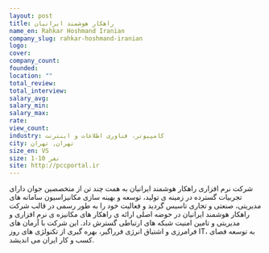 ```yaml
---
layout: post
title: راهکار هوشمند ایرانیان
name_en: Rahkar Hoshmand Iranian
company_slug: rahkar-hoshmand-iranian
logo: 
cover: 
company_count:
founded:
location: ""
total_review: 
total_interview: 
salary_avg: 
salary_min: 
salary_max: 
rate: 
view_count: 
industry: کامپیوتر، فناوری اطلاعات و اینترنت
city: تهران, تهران
size_en: VS
size: 1-10 نفر
site: http://pccportal.ir
---
```


شرکت نرم افزاری راهکار هوشمند ایرانیان به همت چند تن از متخصصین جوان دارای تجربیات گسترده در زمینه ی تولید، توسعه و بهینه سازی مکانیزاسیون سامانه های مدیریتی، صنعتی و تجاری تاسیس گردید و فعالیت خود را به طور رسمی در قالب شرکت راهکار هوشمند ایرانیان در حوضه اصلی ارائه ی راهکار های مکانیزه ی نرم افزاری و مدیریتی و تامین امنیت شبکه های ارتباطی گسترش داد. این شرکت با آرمان های فرامرزی و اشتیاق انرژی فرراگیر، بهره گیری از تکنولژی های روز IT، به توسعه فصای کسب و کار ایران می اندیشد.
